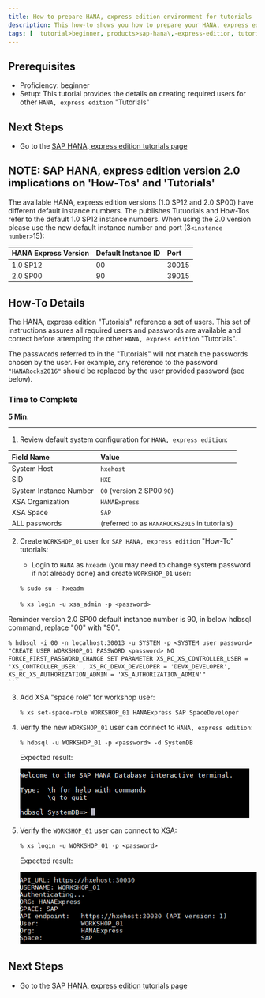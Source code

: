 ```yaml
---
title: How to prepare HANA, express edition environment for tutorials
description: This how-to shows you how to prepare your HANA, express edition for executing the other Tutorials.
tags: [  tutorial>beginner, products>sap-hana\,-express-edition, tutorial>how-to ]
---
```


## Prerequisites  
 - Proficiency: beginner
 - Setup: This tutorial provides the details on creating required users for other `HANA, express edition` "Tutorials"

## Next Steps
 - Go to the [SAP HANA, express edition tutorials page](http://www.sap.com/developer/topics/sap-hana-express.tutorials.html)

## NOTE: SAP HANA, express edition version 2.0 implications on 'How-Tos' and 'Tutorials'

The available HANA, express edition versions (1.0 SP12 and 2.0 SP00) have different default instance numbers. The publishes Tutuorials and How-Tos refer to the default 1.0 SP12 instance numbers. When using the 2.0 version please use the new default instance number and port (3`<instance number>`15):

HANA Express Version  | Default Instance ID | Port
:-------------------  | :------------------ | :---------------
1.0 SP12              |  00                 | 30015
2.0 SP00              |  90                 | 39015

## How-To Details
The HANA, express edition "Tutorials" reference a set of users. This set of instructions assures all required users and passwords are available and correct before attempting the other `HANA, express edition` "Tutorials".

The passwords referred to in the "Tutorials" will not match the passwords chosen by the user. For example, any reference to the password `"HANARocks2016"` should be replaced by the user provided password (see below).

### Time to Complete
**5 Min**.

---

1. Review default system configuration for `HANA, express edition`:

Field Name  | Value
:---------- | :---------------
System Host | `hxehost`
SID         | `HXE`
System Instance Number | `00` (version 2 SP00 `90`)
XSA Organization | `HANAExpress`
XSA Space   | `SAP`
ALL passwords | <user defined> (referred to as `HANAROCKS2016` in tutorials)



2. Create `WORKSHOP_01` user for `SAP HANA, express edition` "How-To" tutorials:

    - Login to `HANA` as `hxeadm`  (you may need to change system password if not already done) and create `WORKSHOP_01` user:

    ```
    % sudo su - hxeadm

    % xs login -u xsa_admin -p <password>

Reminder version 2.0 SP00 default instance number is 90, in below hdbsql command, replace "00" with "90".

    % hdbsql -i 00 -n localhost:30013 -u SYSTEM -p <SYSTEM user password>  "CREATE USER WORKSHOP_01 PASSWORD <password> NO FORCE_FIRST_PASSWORD_CHANGE SET PARAMETER XS_RC_XS_CONTROLLER_USER = 'XS_CONTROLLER_USER' , XS_RC_DEVX_DEVELOPER = 'DEVX_DEVELOPER', XS_RC_XS_AUTHORIZATION_ADMIN = 'XS_AUTHORIZATION_ADMIN'"
    ```

3. Add XSA "space role" for workshop user:

    ```
    % xs set-space-role WORKSHOP_01 HANAExpress SAP SpaceDeveloper
    ```

4. Verify the new `WORKSHOP_01` user can connect to `HANA, express edition`:

    ```
    % hdbsql -u WORKSHOP_01 -p <password> -d SystemDB
    ```

    Expected result:

    ![image 1](1.PNG)

5. Verify the `WORKSHOP_01` user can connect to XSA:

    ```
    % xs login -u WORKSHOP_01 -p <password>
    ```

    Expected result:

    ![image 1](2.PNG)

## Next Steps
 - Go to the [SAP HANA, express edition tutorials page](http://www.sap.com/developer/topics/sap-hana-express.tutorials.html)
